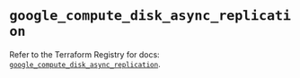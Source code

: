 # `google_compute_disk_async_replication`

Refer to the Terraform Registry for docs: [`google_compute_disk_async_replication`](https://registry.terraform.io/providers/hashicorp/google/6.38.0/docs/resources/compute_disk_async_replication).
